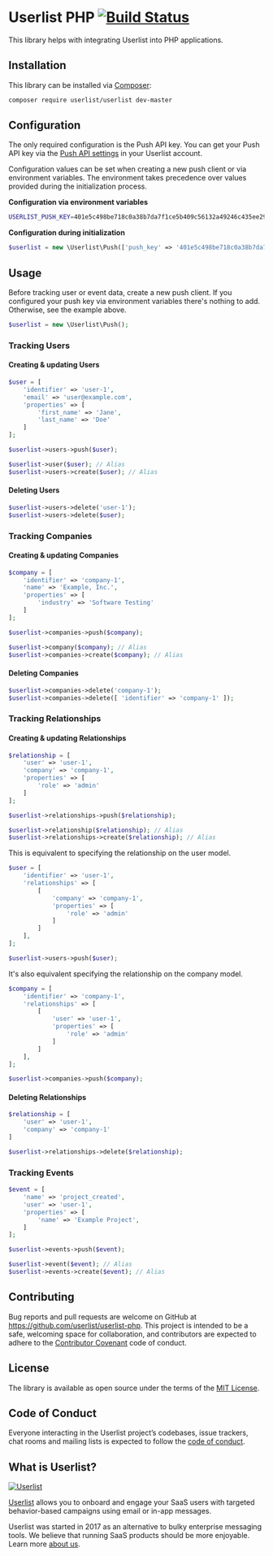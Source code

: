 # Userlist PHP [![Build Status](https://github.com/userlist/userlist-php/workflows/Tests/badge.svg)](https://github.com/userlist/userlist-php)

This library helps with integrating Userlist into PHP applications.

## Installation

This library can be installed via [Composer](https://getcomposer.org):

```bash
composer require userlist/userlist dev-master
```

## Configuration

The only required configuration is the Push API key. You can get your Push API key via the [Push API settings](https://app.userlist.com/settings/push) in your Userlist account.

Configuration values can be set when creating a new push client or via environment variables. The environment takes precedence over values provided during the initialization process.

**Configuration via environment variables**

```bash
USERLIST_PUSH_KEY=401e5c498be718c0a38b7da7f1ce5b409c56132a49246c435ee296e07bf2be39
```

**Configuration during initialization**

```php
$userlist = new \Userlist\Push(['push_key' => '401e5c498be718c0a38b7da7f1ce5b409c56132a49246c435ee296e07bf2be39']);
```

## Usage

Before tracking user or event data, create a new push client. If you configured your push key via environment variables there's nothing to add. Otherwise, see the example above.

```php
$userlist = new \Userlist\Push();
```

### Tracking Users

#### Creating & updating Users

```php
$user = [
    'identifier' => 'user-1',
    'email' => 'user@example.com',
    'properties' => [
        'first_name' => 'Jane',
        'last_name' => 'Doe'
    ]
];

$userlist->users->push($user);

$userlist->user($user); // Alias
$userlist->users->create($user); // Alias
```

#### Deleting Users

```php
$userlist->users->delete('user-1');
$userlist->users->delete($user);
```

### Tracking Companies

#### Creating & updating Companies

```php
$company = [
    'identifier' => 'company-1',
    'name' => 'Example, Inc.',
    'properties' => [
        'industry' => 'Software Testing'
    ]
];

$userlist->companies->push($company);

$userlist->company($company); // Alias
$userlist->companies->create($company); // Alias

```

#### Deleting Companies

```php
$userlist->companies->delete('company-1');
$userlist->companies->delete([ 'identifier' => 'company-1' ]);
```

### Tracking Relationships

#### Creating & updating Relationships

```php
$relationship = [
    'user' => 'user-1',
    'company' => 'company-1',
    'properties' => [
        'role' => 'admin'
    ]
];

$userlist->relationships->push($relationship);

$userlist->relationship($relationship); // Alias
$userlist->relationships->create($relationship); // Alias
```

This is equivalent to specifying the relationship on the user model.

```php
$user = [
    'identifier' => 'user-1',
    'relationships' => [
        [
            'company' => 'company-1',
            'properties' => [
                'role' => 'admin'
            ]
        ]
    ],
];

$userlist->users->push($user);
```

It's also equivalent specifying the relationship on the company model.

```php
$company = [
    'identifier' => 'company-1',
    'relationships' => [
        [
            'user' => 'user-1',
            'properties' => [
                'role' => 'admin'
            ]
        ]
    ],
];

$userlist->companies->push($company);
```

#### Deleting Relationships

```php
$relationship = [
    'user' => 'user-1',
    'company' => 'company-1'
]

$userlist->relationships->delete($relationship);
```

### Tracking Events

```php
$event = [
    'name' => 'project_created',
    'user' => 'user-1',
    'properties' => [
        'name' => 'Example Project',
    ]
];

$userlist->events->push($event);

$userlist->event($event); // Alias
$userlist->events->create($event); // Alias
```

## Contributing

Bug reports and pull requests are welcome on GitHub at https://github.com/userlist/userlist-php. This project is intended to be a safe, welcoming space for collaboration, and contributors are expected to adhere to the [Contributor Covenant](http://contributor-covenant.org) code of conduct.

## License

The library is available as open source under the terms of the [MIT License](http://opensource.org/licenses/MIT).

## Code of Conduct

Everyone interacting in the Userlist project’s codebases, issue trackers, chat rooms and mailing lists is expected to follow the [code of conduct](https://github.com/userlist/userlist-php/blob/master/CODE_OF_CONDUCT.md).

## What is Userlist?

[![Userlist](https://userlist.com/images/external/userlist-logo-github.svg)](https://userlist.com/)

[Userlist](https://userlist.com/) allows you to onboard and engage your SaaS users with targeted behavior-based campaigns using email or in-app messages.

Userlist was started in 2017 as an alternative to bulky enterprise messaging tools. We believe that running SaaS products should be more enjoyable. Learn more [about us](https://userlist.com/about-us/).
